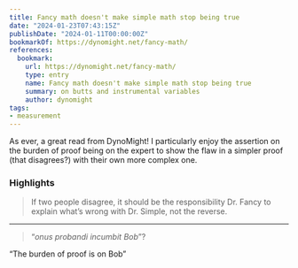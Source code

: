 ```yaml
---
title: Fancy math doesn't make simple math stop being true
date: "2024-01-23T07:43:15Z"
publishDate: "2024-01-11T00:00:00Z"
bookmarkOf: https://dynomight.net/fancy-math/
references:
  bookmark:
    url: https://dynomight.net/fancy-math/
    type: entry
    name: Fancy math doesn't make simple math stop being true
    summary: on butts and instrumental variables
    author: dynomight
tags:
- measurement
---
```


As ever, a great read from DynoMight! I particularly enjoy the assertion on the burden of proof being on the expert to show the flaw in a simpler proof (that disagrees?) with their own more complex one.

### Highlights

> If two people disagree, it should be the responsibility Dr. Fancy to explain what’s wrong with Dr. Simple, not the reverse.

---

> “_onus probandi incumbit Bob_”?

“The burden of proof is on Bob”
